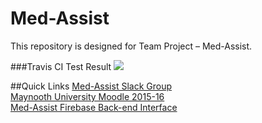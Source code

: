 # Med-Assist
This repository is designed for Team Project – Med-Assist.

###Travis CI Test Result
<img src="https://magnum.travis-ci.com/starkshaw/Med-Assist.svg?token=3yxocFmGXqsmXsuwVoDJ"></img>

##Quick Links
<a href="https://med-assist.slack.com/" target="_blank">Med-Assist Slack Group</a>  
<a href="https://2016.moodle.maynoothuniversity.ie/my/" target="_blank">Maynooth University Moodle 2015-16</a>  
<a href="https://med-assist.firebaseio.com" target="_blank">Med-Assist Firebase Back-end Interface</a>  